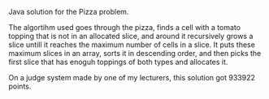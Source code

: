 Java solution for the Pizza problem.

The algortihm used goes through the pizza, finds a cell with a tomato topping that is not in an allocated slice, and around it recursively
grows a slice untill it reaches the maximum number of cells in a slice. It puts these maximum slices in an array, sorts it in descending
order, and then picks the first slice that has enoguh toppings of both types and allocates it.

On a judge system made by one of my lecturers, this solution got 933922 points.
